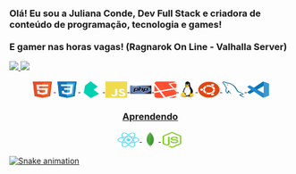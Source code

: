 <h3> Olá! Eu sou a Juliana Conde, Dev Full Stack e criadora de conteúdo de programação, tecnologia e games! <br> <br>
E gamer nas horas vagas! (Ragnarok On Line - Valhalla Server)</h3>
<div align="left">
  <a href="https://github.com/julianaconde">
  <img height="160em" src="https://github-readme-stats.vercel.app/api?username=julianaconde&show_icons=true&theme=dracula&include_all_commits=true&count_private=true"/>
  <img height="160em" src="https://github-readme-stats.vercel.app/api/top-langs/?username=julianaconde&layout=compact&langs_count=7&theme=dracula"/>
</div>
<div align="center"><br>
  <img align="center" alt="JulianaC-HTML" height="30" width="40" src="https://raw.githubusercontent.com/devicons/devicon/master/icons/html5/html5-original.svg">
  <img align="center" alt="JulianaC-CSS" height="30" width="40" src="https://raw.githubusercontent.com/devicons/devicon/master/icons/css3/css3-original.svg">
  <img align="center" alt="JulianaC-Bulma" height="30" width="40" src="https://raw.githubusercontent.com/devicons/devicon/master/icons/bulma/bulma-plain.svg">
  <img align="center" alt="JulianaC-Js" height="30" width="40" src="https://raw.githubusercontent.com/devicons/devicon/master/icons/javascript/javascript-plain.svg">
  <img align="center" alt="JulianaC-PHP" height="30" width="40" src="https://raw.githubusercontent.com/devicons/devicon/master/icons/php/php-original.svg">
  <img align="center" alt="JulianaC-Laravel" height="30" width="40" src="https://raw.githubusercontent.com/devicons/devicon/master/icons/laravel/laravel-plain.svg">
<img align="center" alt="JulianaC-Linux" height="30" width="30" src="https://raw.githubusercontent.com/devicons/devicon/master/icons/linux/linux-original.svg">
<img align="center" alt="JulianaC-Ubuntu" height="30" width="40" src="https://raw.githubusercontent.com/devicons/devicon/master/icons/ubuntu/ubuntu-plain.svg">
<img align="center" alt="JulianaC-React" height="30" width="40" src="https://raw.githubusercontent.com/devicons/devicon/master/icons/mysql/mysql-original.svg">
<img align="center" alt="JulianaC-React" height="30" width="40" src="https://raw.githubusercontent.com/devicons/devicon/master/icons/vscode/vscode-original.svg">
  
  <h3> Aprendendo </h3>
  <img align="center" alt="JulianaC-React" height="30" width="40" src="https://raw.githubusercontent.com/devicons/devicon/master/icons/react/react-original.svg">
  <img align="center" alt="JulianaC-MongoDB" height="30" width="30" src="https://raw.githubusercontent.com/devicons/devicon/master/icons/mongodb/mongodb-original.svg">
<img align="center" alt="JulianaC-React" height="30" width="40" src="https://raw.githubusercontent.com/devicons/devicon/master/icons/nodejs/nodejs-original.svg">

</div>
  

  ![Snake animation](https://github.com/julianaconde/julianaconde/blob/output/github-contribution-grid-snake.svg)

